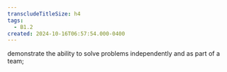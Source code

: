```yaml
---
transcludeTitleSize: h4
tags:
  - B1.2
created: 2024-10-16T06:57:54.000-0400
---
```

demonstrate the ability to solve problems independently and as part of a team; 
